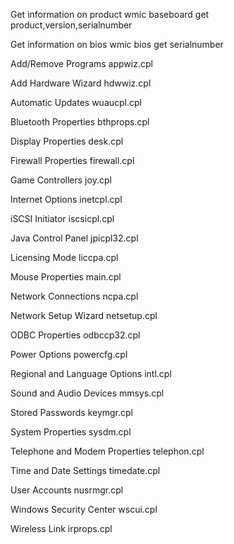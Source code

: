 Get information on product
wmic baseboard get product,version,serialnumber

Get information on bios
wmic bios get serialnumber

Add/Remove Programs
appwiz.cpl

Add Hardware Wizard
hdwwiz.cpl

Automatic Updates
wuaucpl.cpl

Bluetooth Properties
bthprops.cpl

Display Properties
desk.cpl

Firewall Properties
firewall.cpl

Game Controllers
joy.cpl

Internet Options
inetcpl.cpl

iSCSI Initiator
iscsicpl.cpl

Java Control Panel
jpicpl32.cpl

Licensing Mode
liccpa.cpl

Mouse Properties
main.cpl

Network Connections
ncpa.cpl

Network Setup Wizard
netsetup.cpl

ODBC Properties
odbccp32.cpl

Power Options
powercfg.cpl

Regional and Language Options
intl.cpl

Sound and Audio Devices
mmsys.cpl

Stored Passwords
keymgr.cpl

System Properties
sysdm.cpl

Telephone and Modem Properties
telephon.cpl

Time and Date Settings
timedate.cpl

User Accounts 
nusrmgr.cpl

Windows Security Center
wscui.cpl

Wireless Link
irprops.cpl